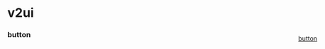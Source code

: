 # v2ui

<style>
#side-nav {}
#side-nav li{
  list-style-type: none;
  height: 24px;
  line-height: 24p;
}
</style>
<div style="position:fixed; width: 100px; right:0;">
  <ul id="side-nav">
    <li><a href="#button">button</a></li>
  </ul>
</div>


### button
